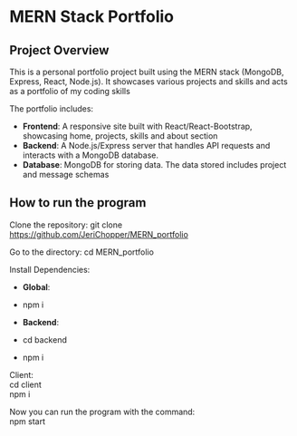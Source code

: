 # MERN Stack Portfolio

## Project Overview

This is a personal portfolio project built using the MERN stack (MongoDB, Express, React, Node.js). It showcases various projects and skills and acts as a portfolio of my coding skills

The portfolio includes:
- **Frontend**: A responsive site built with React/React-Bootstrap, showcasing home, projects, skills and about section
- **Backend**: A Node.js/Express server that handles API requests and interacts with a MongoDB database.
- **Database**: MongoDB for storing data. The data stored includes project and message schemas

## How to run the program
Clone the repository:
git clone https://github.com/JeriChopper/MERN_portfolio

Go to the directory:
cd MERN_portfolio

Install Dependencies:
- **Global**:
- npm i

- **Backend**:  
- cd backend  
- npm i  

Client:  
cd client  
npm i  

Now you can run the program with the command:  
npm start
  

  
  

